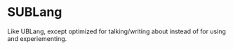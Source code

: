 # SUBLang

Like UBLang, except optimized for talking/writing about instead of
for using and experiementing.
